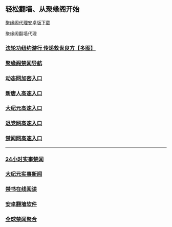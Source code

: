 
## 轻松翻墙、从聚缘阁开始


[聚缘阁代理安卓版下载](https://gitlab.com/juyuange/2/-/raw/master/jyg.apk)

聚缘阁翻墙代理 

### [法轮功纽约游行 传递救世良方【多图】](https://zr.tzbf.gq/jyg2)

### [聚缘阁禁闻导航](http://s34.skywalker1980.de)

### [动态网加密入口](https://dd.yytu7.tk/ssl/jy/547)


### [新唐人高速入口](https://dd.yytu7.tk/ssl/jy/5)

### [大纪元高速入口](https://dd.yytu7.tk/ssl/jy/7)

### [退党网高速入口](https://dd.yytu7.tk/ssl/jy/8)

### [禁闻网高速入口](https://er.b82ka.club/ban/uut)



***




### [24小时实事禁闻](https://github.com/bvzsw2079/djy/blob/master/gb/n24hr.md?dfh#1)

### [大纪元实事新闻](https://github.com/bvzsw2079/djy/blob/master/gb/nsc413.md?dfh#1)


### [禁书在线阅读](https://github.com/txyzum203/djy/blob/master/gb/9p.md?flntdtv#1)


### [安卓翻墙软件](https://git.io/afq)

### [全球禁闻聚合](https://github.com/gfw-breaker/banned-news1/blob/master/README.md)







